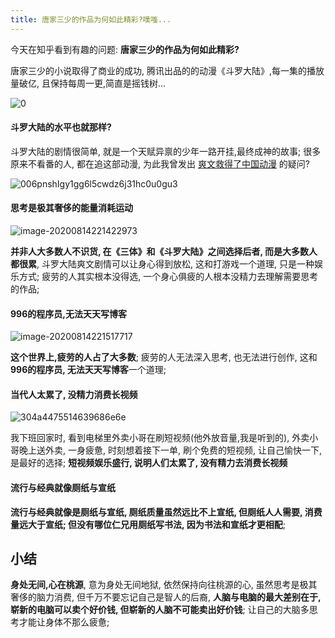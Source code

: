 ```yaml
---
title: 唐家三少的作品为何如此精彩?噗嗤...
---
```


今天在知乎看到有趣的问题: **唐家三少的作品为何如此精彩?**



唐家三少的小说取得了商业的成功, 腾讯出品的的动漫《斗罗大陆》,每一集的播放量破亿, 且保持每周一更,简直是摇钱树... 

![0](https://www.v2fy.com/asset/0i/jikemiji/jikemiji-md/kr-000097.assets/0.png)

#### 斗罗大陆的水平也就那样?



斗罗大陆的剧情很简单, 就是一个天赋异禀的少年一路开挂,最终成神的故事; 很多原来不看番的人, 都在追这部动漫, 为此我曾发出 [爽文救得了中国动漫](https://mp.weixin.qq.com/s/z_NPhRYCrOaqBgASu5KcuA) 的疑问?

![006pnshIgy1gg6l5cwdz6j31hc0u0gu3](https://www.v2fy.com/asset/0i/jikemiji/jikemiji-md/kr-000097.assets/006pnshIgy1gg6l5cwdz6j31hc0u0gu3.jpg)



#### 思考是极其奢侈的能量消耗运动

![image-20200814221422973](https://www.v2fy.com/asset/0i/jikemiji/jikemiji-md/kr-000097.assets/image-20200814221422973.png)

**并非人大多数人不识货,  在《三体》和《斗罗大陆》之间选择后者, 而是大多数人都很累**, 斗罗大陆爽文剧情可以让身心得到放松, 这和打游戏一个道理, 只是一种娱乐方式; 疲劳的人其实根本没得选, 一个身心俱疲的人根本没精力去理解需要思考的作品;



#### 996的程序员,无法天天写博客

![image-20200814221517717](https://www.v2fy.com/asset/0i/jikemiji/jikemiji-md/kr-000097.assets/image-20200814221517717.png)





**这个世界上,疲劳的人占了大多数**; 疲劳的人无法深入思考, 也无法进行创作,  这和**996的程序员, 无法天天写博客**一个道理; 



#### 当代人太累了, 没精力消费长视频

![304a4475514639686e6e](https://www.v2fy.com/asset/0i/jikemiji/jikemiji-md/kr-000097.assets/304a4475514639686e6e.jpg)

我下班回家时, 看到电梯里外卖小哥在刷短视频(他外放音量,我是听到的), 外卖小哥晚上送外卖, 一身疲惫, 时刻想着接下一单,  刷个免费的短视频, 让自己愉快一下, 是最好的选择; **短视频娱乐盛行, 说明人们太累了, 没有精力去消费长视频**



#### 流行与经典就像厕纸与宣纸







**流行与经典就像是厕纸与宣纸, 厕纸质量虽然远比不上宣纸, 但厕纸人人需要, 消费量远大于宣纸; 但没有哪位仁兄用厕纸写书法, 因为书法和宣纸才更相配**; 





## 小结



**身处无间,心在桃源**, 意为身处无间地狱, 依然保持向往桃源的心, 虽然思考是极其奢侈的脑力消费, 但千万不要忘记自己是智人的后裔, **人脑与电脑的最大差别在于, 崭新的电脑可以卖个好价钱, 但崭新的人脑不可能卖出好价钱**; 让自己的大脑多思考才能让身体不那么疲惫; 

